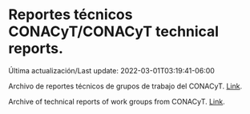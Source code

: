 # Reportes técnicos CONACyT/CONACyT technical reports.

Última actualización/Last update: 2022-03-01T03:19:41-06:00

Archivo de reportes técnicos de grupos de trabajo del CONACyT. [Link](https://salud.conacyt.mx/coronavirus/investigacion/productos/).

Archive of technical reports of work groups from CONACyT. [Link](https://salud.conacyt.mx/coronavirus/investigacion/productos/).
